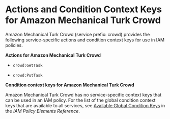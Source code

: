 # Actions and Condition Context Keys for Amazon Mechanical Turk Crowd<a name="list_crowd"></a>

Amazon Mechanical Turk Crowd \(service prefix: crowd\) provides the following service\-specific actions and condition context keys for use in IAM policies\.

**Actions for Amazon Mechanical Turk Crowd**

+ `crowd:GetTask`

+ `crowd:PutTask`

**Condition context keys for Amazon Mechanical Turk Crowd**

Amazon Mechanical Turk Crowd has no service\-specific context keys that can be used in an IAM policy\. For the list of the global condition context keys that are available to all services, see [Available Global Condition Keys](reference_policies_condition-keys.md#AvailableKeys) in the *IAM Policy Elements Reference*\.